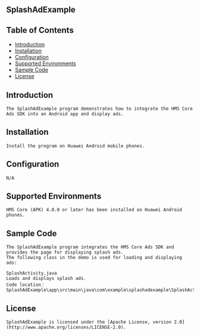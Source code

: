 ## SplashAdExample


## Table of Contents

 * [Introduction](#introduction)
 * [Installation](#installation)
 * [Configuration ](#configuration)
 * [Supported Environments](#supported-environments)
 * [Sample Code](#sample-code)
 * [License](#license)
 
 
## Introduction
    The SplashAdExample program demonstrates how to integrate the HMS Core Ads SDK into an Android app and display ads.

## Installation
    Install the program on Huawei Android mobile phones.
	
## Configuration 
    N/A

## Supported Environments
    HMS Core (APK) 4.0.0 or later has been installed on Huawei Android phones.

## Sample Code
    The SplashAdExample program integrates the HMS Core Ads SDK and provides the page for displaying splash ads.
    The following class in the demo is used for loading and displaying ads:

    SplashActivity.java
    Loads and displays splash ads.
    Code location：SplashAdExample\app\src\main\java\com\example\splashadexample\SplashActivity.java

##  License
    SplashAdExample is licensed under the [Apache License, version 2.0](http://www.apache.org/licenses/LICENSE-2.0).
